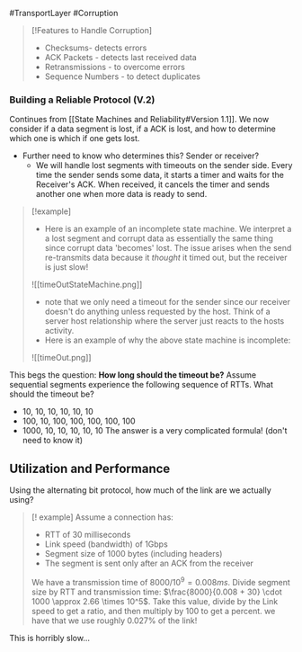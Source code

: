 #TransportLayer #Corruption 
>[!Features to Handle Corruption]
>- Checksums- detects errors
>- ACK Packets - detects last received data
>- Retransmissions - to overcome errors
>- Sequence Numbers - to detect duplicates
### Building a Reliable Protocol (V.2) 
Continues from [[State Machines and Reliability#Version 1.1]]. We now consider if a data segment is lost, if a ACK is lost, and how to determine which one is which if one gets lost. 
- Further need to know who determines this? Sender or receiver?
	- We will handle lost segments with timeouts on the sender side. Every time the sender sends some data, it starts a timer and waits for the Receiver's ACK. When received, it cancels the timer and sends another one when more data is ready to send.

>[!example]
>- Here is an example of an incomplete state machine. We interpret a a lost segment and corrupt data as essentially the same thing since corrupt data 'becomes' lost. The issue arises when the send re-transmits data because it *thought* it timed out, but the receiver is just slow!
>
>![[timeOutStateMachine.png]]
>- note that we only need a timeout for the sender since our receiver doesn't do anything unless requested by the host. Think of a server host relationship where the server just reacts to the hosts activity.
>- Here is an example of why the above state machine is incomplete:
>
> ![[timeOut.png]]

This begs the question: **How long should the timeout be?** Assume sequential segments experience the following sequence of RTTs. What should the timeout be?
- 10, 10, 10, 10, 10, 10
- 100, 10, 100, 100, 100, 100, 100
- 1000, 10, 10, 10, 10, 10
The answer is a very complicated formula! (don't need to know it)

## Utilization and Performance

Using the alternating bit protocol, how much of the link are we actually using? 
>[! example] 
> Assume a connection has:
> - RTT of 30 milliseconds
> - Link speed (bandwidth) of 1Gbps
> - Segment size of 1000 bytes (including headers)
> - The segment is sent only after an ACK from the receiver
> 
> We have a transmission time of $8000 / 10^9 = 0.008 ms$. Divide segment size by RTT and transmission time: $\frac{8000}{0.008 + 30} \cdot 1000 \approx 2.66 \times 10^5$. Take this value, divide by the Link speed to get a ratio, and then multiply by 100 to get a percent. we have that we use roughly $0.027 \%$ of the link!

This is horribly slow...